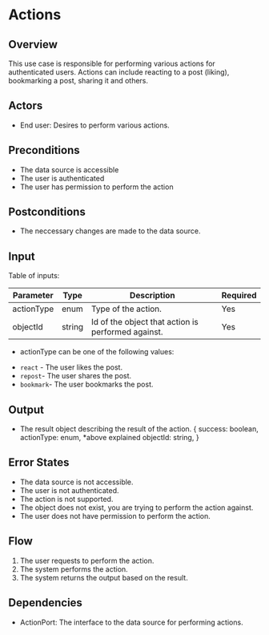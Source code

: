 # Actions

## Overview

This use case is responsible for performing various actions for authenticated users. Actions can include reacting to a post (liking), bookmarking a post, sharing it and others.


## Actors

- End user: Desires to perform various actions.

## Preconditions

- The data source is accessible
- The user is authenticated
- The user has permission to perform the action


## Postconditions

- The neccessary changes are made to the data source.

## Input

Table of inputs:

| Parameter   | Type   | Description                                        | Required |
| ----------- | ------ | ---------------------------------------------------| -------- |
| actionType  | enum   | Type of the action.                                | Yes      |
| objectId    | string | Id of the object that action is performed against. | Yes      |

* actionType can be one of the following values:
- `react` - The user likes the post.
- `repost`- The user shares the post.
- `bookmark`- The user bookmarks the post.


## Output

- The result object describing the result of the action.
{
    success: boolean,
    actionType: enum, *above explained
    objectId: string,
}

## Error States

- The data source is not accessible.
- The user is not authenticated.
- The action is not supported.
- The object does not exist, you are trying to perform the action against.
- The user does not have permission to perform the action.

## Flow

1. The user requests to perform the action.
2. The system performs the action.
3. The system returns the output based on the result.

## Dependencies

- ActionPort: The interface to the data source for performing actions.




